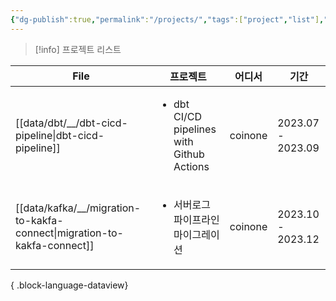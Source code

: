 ```yaml
---
{"dg-publish":true,"permalink":"/projects/","tags":["project","list"],"dgHomeLink":true,"dgShowInlineTitle":true,"dgEnableSearch":true,"dgLinkPreview":true,"dgShowTags":true,"noteIcon":"","created":"2024-07-17T22:38:43.008+09:00"}
---
```



> [!info] 프로젝트 리스트


| File                                                                        | 프로젝트                                                      | 어디서     | 기간                |
| --------------------------------------------------------------------------- | --------------------------------------------------------- | ------- | ----------------- |
| [[data/dbt/__/dbt-cicd-pipeline\|dbt-cicd-pipeline]]                     | <ul><li>dbt CI/CD pipelines with Github Actions</li></ul> | coinone | 2023.07 - 2023.09 |
| [[data/kafka/__/migration-to-kakfa-connect\|migration-to-kakfa-connect]] | <ul><li>서버로그 파이프라인 마이그레이션</li></ul>                       | coinone | 2023.10 - 2023.12 |

{ .block-language-dataview}